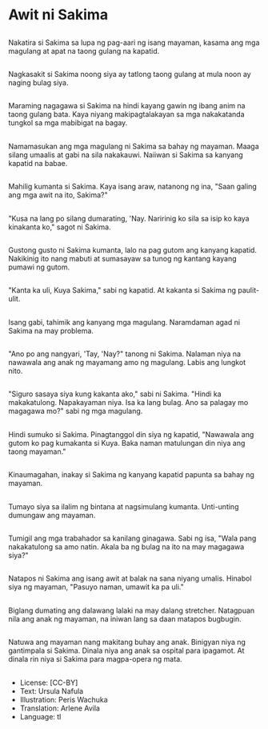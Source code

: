 # Awit ni Sakima

##
Nakatira si Sakima sa lupa ng pag-aari ng isang mayaman, kasama ang mga magulang at apat na taong gulang na kapatid.

##
Nagkasakit si Sakima noong siya ay tatlong taong gulang at mula noon ay naging bulag siya.

##
Maraming nagagawa si Sakima na hindi kayang gawin ng ibang anim na taong gulang bata. Kaya niyang makipagtalakayan sa mga nakakatanda tungkol sa mga mabibigat na bagay.

##
Namamasukan ang mga magulang ni Sakima sa bahay ng mayaman. Maaga silang umaalis at gabi na sila nakakauwi. Naiiwan si Sakima sa kanyang kapatid na babae.

##
Mahilig kumanta si Sakima. Kaya isang araw, natanong ng ina, "Saan galing ang mga awit na ito, Sakima?"

##
"Kusa na lang po silang dumarating, 'Nay. Naririnig ko sila sa isip ko kaya kinakanta ko," sagot ni Sakima.

##
Gustong gusto ni Sakima kumanta, lalo na pag gutom ang kanyang kapatid. Nakikinig ito nang mabuti at sumasayaw sa tunog ng kantang kayang pumawi ng gutom.

##
"Kanta ka uli, Kuya Sakima," sabi ng kapatid. At kakanta si Sakima ng paulit-ulit.

##
Isang gabi, tahimik ang kanyang mga magulang. Naramdaman agad ni Sakima na may problema.

##
"Ano po ang nangyari, 'Tay, 'Nay?" tanong ni Sakima. Nalaman niya na nawawala ang anak ng mayamang amo ng magulang. Labis ang lungkot nito.

##
"Siguro sasaya siya kung kakanta ako," sabi ni Sakima. "Hindi ka makakatulong. Napakayaman niya. Isa ka lang bulag. Ano sa palagay mo magagawa mo?" sabi ng mga magulang.

##
Hindi sumuko si Sakima. Pinagtanggol din siya ng kapatid, "Nawawala ang gutom ko pag kumakanta si Kuya. Baka naman matulungan din niya ang taong mayaman."

##
Kinaumagahan, inakay si Sakima ng kanyang kapatid papunta sa bahay ng mayaman.

##
Tumayo siya sa ilalim ng bintana at nagsimulang kumanta. Unti-unting dumungaw ang mayaman.

##
Tumigil ang mga trabahador sa kanilang ginagawa. Sabi ng isa, "Wala pang nakakatulong sa amo natin. Akala ba ng bulag na ito na may magagawa siya?"

##
Natapos ni Sakima ang isang awit at balak na sana niyang umalis. Hinabol siya ng mayaman, "Pasuyo naman, umawit ka pa uli."

##
Biglang dumating ang dalawang lalaki na may dalang stretcher. Natagpuan nila ang anak ng mayaman, na iniwan lang sa daan matapos bugbugin.

##
Natuwa ang mayaman nang makitang buhay ang anak. Binigyan niya ng gantimpala si Sakima. Dinala niya ang anak sa ospital para ipagamot. At dinala rin niya si Sakima para magpa-opera ng mata.

##
* License: [CC-BY]
* Text: Ursula Nafula
* Illustration: Peris Wachuka
* Translation: Arlene Avila
* Language: tl

